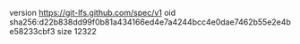 version https://git-lfs.github.com/spec/v1
oid sha256:d22b838dd99f0b81a434166ed4e7a4244bcc4e0dae7462b55e2e4be58233cbf3
size 12322

